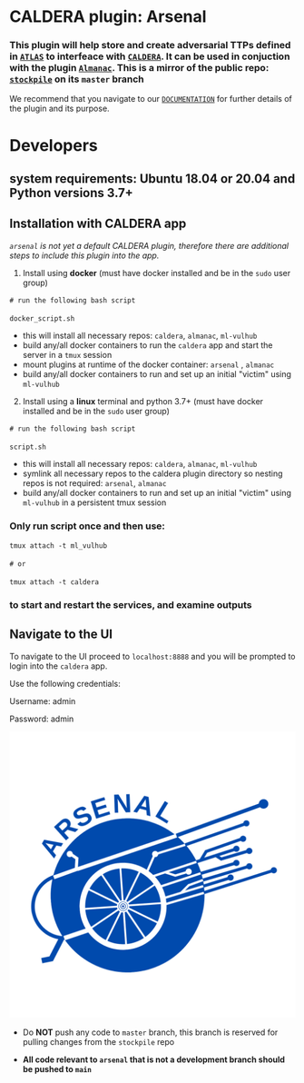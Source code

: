 # CALDERA plugin: **Arsenal**

### This plugin will help store and create adversarial TTPs defined in [`ATLAS`](https://atlas.mitre.org/) to interfeace with [`CALDERA`](https://github.com/mitre/caldera). It can be used in conjuction with the plugin [`Almanac`](https://gitlab.mitre.org/advml/almanac/-/tree/develop). This is a mirror of the public repo: [`stockpile`](https://github.com/mitre/stockpile/tree/master) on its `master` branch

We recommend that you navigate to our [`DOCUMENTATION`](https://advml.pages.mitre.org/arsenal/intro.html#arsenal) for further details of the plugin and its purpose.



# Developers

## system requirements: **Ubuntu 18.04** or **20.04** and **Python versions 3.7+**

## Installation with CALDERA app
 *`arsenal` is not yet a default CALDERA plugin, therefore there are additional steps to include this plugin into the app.*

 1. Install using **docker** (must have docker installed and be in the `sudo` user group)
 ```code
 # run the following bash script

docker_script.sh
 ```

 - this will install all necessary repos: `caldera`, `almanac`, `ml-vulhub` 
 - build any/all docker containers to run the `caldera` app and start the server in a `tmux` session
 - mount plugins at runtime of the docker container: `arsenal` , `almanac`
 - build any/all docker containers to run and set up an initial "victim" using `ml-vulhub`

2. Install using a **linux** terminal and python 3.7+ (must have docker installed and be in the `sudo` user group)

 ```code
 # run the following bash script

script.sh
 ```
  - this will install all necessary repos: `caldera`, `almanac`, `ml-vulhub` 
 - symlink all necessary repos to the caldera plugin directory so nesting repos is not required: `arsenal`, `almanac`
 - build any/all docker containers to run and set up an initial "victim" using `ml-vulhub` in a persistent tmux session


 ### Only run script once and then use:
 ```code 
 tmux attach -t ml_vulhub

# or

tmux attach -t caldera
```
### to start and restart the services, and examine outputs

 ## Navigate to the UI
 To navigate to the UI proceed to `localhost:8888` and you will be prompted to login into the `caldera` app. 

 Use the following credentials:

 Username: admin

 Password: admin

![overview](docs/assets/A.png)


- Do **NOT** push any code to `master` branch, this branch is reserved for pulling changes from the `stockpile` repo

- **All code relevant to `arsenal` that is not a development branch should be pushed to `main`**